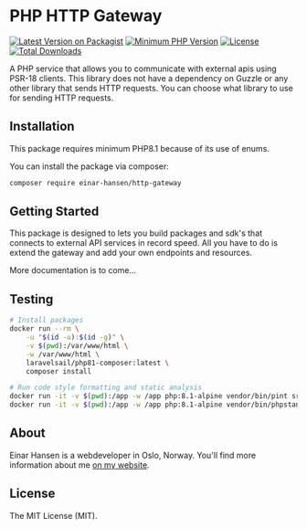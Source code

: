 # PHP HTTP Gateway

[![Latest Version on Packagist](https://img.shields.io/packagist/v/einar-hansen/http-gateway.svg)](https://packagist.org/packages/einar-hansen/http-gateway)
[![Minimum PHP Version](https://img.shields.io/badge/php-%3E%3D%208.1-8892BF.svg)](https://php.net/)
[![License](https://img.shields.io/packagist/l/einar-hansen/http-gateway.svg)](https://packagist.org/packages/einar-hansen/http-gateway)
[![Total Downloads](https://img.shields.io/packagist/dt/einar-hansen/http-gateway.svg)](https://packagist.org/packages/einar-hansen/http-gateway)

A PHP service that allows you to communicate with external apis using PSR-18 clients. This library does not have a dependency on Guzzle or any other library that sends HTTP requests. You can choose what library to use for sending HTTP requests. 

## Installation

This package requires minimum PHP8.1 because of its use of enums.

You can install the package via composer:

```bash
composer require einar-hansen/http-gateway
```

## Getting Started

This package is designed to lets you build packages and sdk's that connects to external API services in record speed. All you have to do is extend the gateway and add your own endpoints and resources.

More documentation is to come...


## Testing
```bash
# Install packages
docker run --rm \
    -u "$(id -u):$(id -g)" \
    -v $(pwd):/var/www/html \
    -w /var/www/html \
    laravelsail/php81-composer:latest \
    composer install

# Run code style formatting and static analysis
docker run -it -v $(pwd):/app -w /app php:8.1-alpine vendor/bin/pint src
docker run -it -v $(pwd):/app -w /app php:8.1-alpine vendor/bin/phpstan --level=9 analyse
```

## About
Einar Hansen is a webdeveloper in Oslo, Norway. You'll find more information about me [on my website](https://einarhansen.dev).

## License

The MIT License (MIT).
